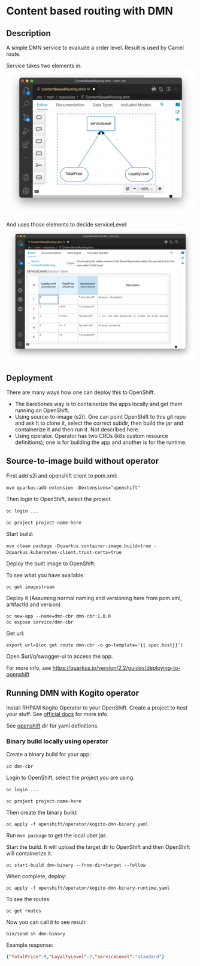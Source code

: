 # Content based routing with DMN

## Description

A simple DMN service to evaluate a order level. Result is used by Camel route.

Service takes two elements in:
![DMN Overview](./images/dmn-overview.png "DMN Overview")

And uses those elements to decide serviceLevel:
![DMN Decision Table](./images/dmn-decision-table.png "DMN Decision Table")

## Deployment
There are many ways how one can deploy this to OpenShift:

* The barebones way is to containerize the apps locally and get them running on OpenShift.
* Using source-to-image (s2i). One can point OpenShift to this git repo and ask it to clone it, select the correct subdir, then build the jar and containerize it and then run it. Not described here.
* Using operator. Operator has two CRDs (k8s custom resource definitions), one is for building the app and another is for the runtime.

## Source-to-image build without operator

First add s2i and openshift client to pom.xml:

```mvn quarkus:add-extension -Dextensions="openshift"```

Then login to OpenShift, select the project

```oc login ...```

```oc project project-name-here```

Start build:

```mvn clean package -Dquarkus.container-image.build=true -Dquarkus.kubernetes-client.trust-certs=true```

Deploy the built image to OpenShift:

To see what you have available:

```
oc get imagestream
```

Deploy it (Assuming normal naming and versioning here from pom.xml, artifactId and version)

```
oc new-app --name=dmn-cbr dmn-cbr:1.0.0
oc expose service/dmn-cbr

```

Get url:

```
export url=$(oc get route dmn-cbr -o go-template='{{.spec.host}}')
```

Open $url/q/swagger-ui to access the app.

For more info, see https://quarkus.io/version/2.2/guides/deploying-to-openshift

## Running DMN with Kogito operator

Install RHPAM Kogito Operator to your OpenShift. Create a project to host your stuff. See [official docs](https://access.redhat.com/documentation/en-us/red_hat_decision_manager/7.12/html/getting_started_with_red_hat_build_of_kogito_in_red_hat_decision_manager/con-kogito-operator-deployment-options_deploying-kogito-microservices-on-openshift) for more info.

See [openshift](./openshift) dir for yaml definitions.


### Binary build locally using operator

Create a binary build for your app:

```cd dmn-cbr```

Login to OpenShift, select the project you are using.

```oc login ...```

```oc project project-name-here```

Then create the binary build:

```
oc apply -f openshift/operator/kogito-dmn-binary.yaml
```

Run ```mvn package``` to get the local uber jar.

Start the build. It will upload the target dir to OpenShift and then OpenShift will containerize it.

```
oc start-build dmn-binary --from-dir=target --follow
```

When complete, deploy:
```
oc apply -f openshift/operator/kogito-dmn-binary-runtime.yaml
```

To see the routes:
```
oc get routes
```

Now you can call it to see result:
```
bin/send.sh dmn-binary
```

Example response:
```json
{"TotalPrice":9,"LoyaltyLevel":2,"serviceLevel":"standard"}
```
